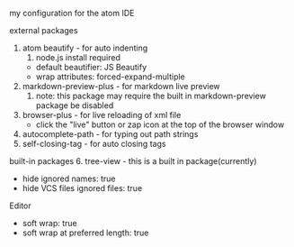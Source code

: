 my configuration for the atom IDE

external packages
1. atom beautify - for auto indenting
    1. node.js install required
    * default beautifier: JS Beautify
    * wrap attributes: forced-expand-multiple
2.  markdown-preview-plus - for markdown live preview
    1. note: this package may require the built in markdown-preview package be disabled
3. browser-plus - for live reloading of xml file
    * click the "live" button or zap icon at the top of the browser window
4. autocomplete-path - for typing out path strings
5. self-closing-tag - for auto closing tags

built-in packages
6. tree-view - this is a built in package(currently)
   * hide ignored names: true
   * hide VCS files ignored files: true

Editor
* soft wrap: true
* soft wrap at preferred length: true
